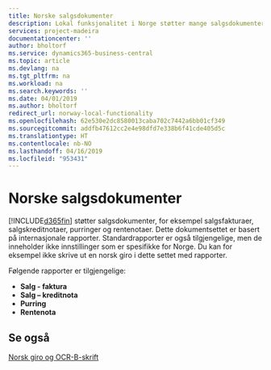```yaml
---
title: Norske salgsdokumenter
description: Lokal funksjonalitet i Norge støtter mange salgsdokumenter og rapporter.
services: project-madeira
documentationcenter: ''
author: bholtorf
ms.service: dynamics365-business-central
ms.topic: article
ms.devlang: na
ms.tgt_pltfrm: na
ms.workload: na
ms.search.keywords: ''
ms.date: 04/01/2019
ms.author: bholtorf
redirect_url: norway-local-functionality
ms.openlocfilehash: 62e530e2dc8580013caba702c7442a6bb01cf349
ms.sourcegitcommit: addfb47612cc2e4e98dfd7e338b6f41cde405d5c
ms.translationtype: HT
ms.contentlocale: nb-NO
ms.lasthandoff: 04/16/2019
ms.locfileid: "953431"
---
```

# <a name="norwegian-sales-documents"></a>Norske salgsdokumenter
[!INCLUDE[d365fin](../../includes/d365fin_md.md)] støtter salgsdokumenter, for eksempel salgsfakturaer, salgskreditnotaer, purringer og rentenotaer. Dette dokumentsettet er basert på internasjonale rapporter. Standardrapporter er også tilgjengelige, men de inneholder ikke innstillinger som er spesifikke for Norge. Du kan for eksempel ikke skrive ut en norsk giro i dette settet med rapporter.  

Følgende rapporter er tilgjengelige:  

- **Salg - faktura**  
- **Salg – kreditnota**  
- **Purring**  
- **Rentenota**  

## <a name="see-also"></a>Se også  
[Norsk giro og OCR-B-skrift](norwegian-giro-and-ocr-b-font.md)   
